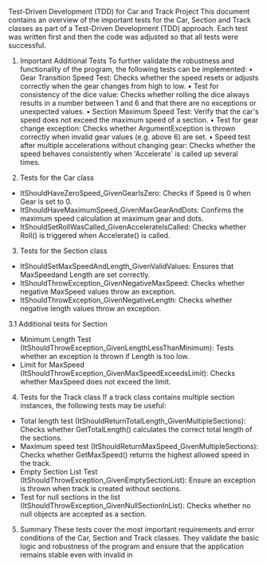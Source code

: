 Test-Driven Development (TDD) for Car and Track Project
This document contains an overview of the important tests for the Car, Section and Track classes as part of a Test-Driven Development (TDD) approach. Each test was written first and then the code was adjusted so that all tests were successful.

1. Important Additional Tests
To further validate the robustness and functionality of the program, the following tests can be implemented:
• Gear Transition Speed ​​Test: Checks whether the speed resets or adjusts correctly when the gear changes from high to low.
• Test for consistency of the dice value: Checks whether rolling the dice always results in a number between 1 and 6 and that there are no exceptions or unexpected values.
• Section Maximum Speed ​​Test: Verify that the car's speed does not exceed the maximum speed of a section.
• Test for gear change exception: Checks whether ArgumentException is thrown correctly when invalid gear values ​​(e.g. above 6) are set.
• Speed ​​test after multiple accelerations without changing gear: Checks whether the speed behaves consistently when 'Accelerate' is called up several times.

2. Tests for the Car class
- ItShouldHaveZeroSpeed_GivenGearIsZero: Checks if Speed ​​is 0 when Gear is set to 0.
- ItShouldHaveMaximumSpeed_GivenMaxGearAndDots: Confirms the maximum speed calculation at maximum gear and dots.
- ItShouldSetRollWasCalled_GivenAccelerateIsCalled: Checks whether Roll() is triggered when Accelerate() is called.

3. Tests for the Section class
- ItShouldSetMaxSpeedAndLength_GivenValidValues: Ensures that MaxSpeed ​​and Length are set correctly.
- ItShouldThrowException_GivenNegativeMaxSpeed: Checks whether negative MaxSpeed ​​values ​​throw an exception.
- ItShouldThrowException_GivenNegativeLength: Checks whether negative length values ​​throw an exception.

3.1 Additional tests for Section
- Minimum Length Test (ItShouldThrowException_GivenLengthLessThanMinimum): Tests whether an exception is thrown if Length is too low.
- Limit for MaxSpeed ​​(ItShouldThrowException_GivenMaxSpeedExceedsLimit): Checks whether MaxSpeed ​​does not exceed the limit.

4. Tests for the Track class
If a track class contains multiple section instances, the following tests may be useful:
- Total length test (ItShouldReturnTotalLength_GivenMultipleSections): Checks whether GetTotalLength() calculates the correct total length of the sections.
- Maximum speed test (ItShouldReturnMaxSpeed_GivenMultipleSections): Checks whether GetMaxSpeed() returns the highest allowed speed in the track.
- Empty Section List Test (ItShouldThrowException_GivenEmptySectionList): Ensure an exception is thrown when track is created without sections.
- Test for null sections in the list (ItShouldThrowException_GivenNullSectionInList): Checks whether no null objects are accepted as a section.

5. Summary
These tests cover the most important requirements and error conditions of the Car, Section and Track classes. They validate the basic logic and robustness of the program and ensure that the application remains stable even with invalid in